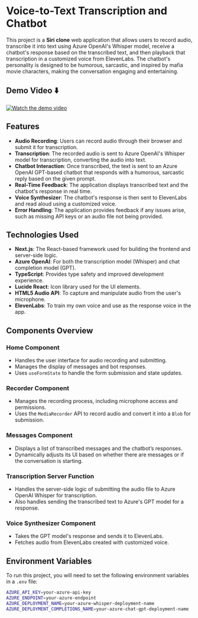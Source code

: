 # Voice-to-Text Transcription and Chatbot

This project is a **Siri clone** web application that allows users to record audio, transcribe it into text using Azure OpenAI's Whisper model, receive a chatbot's response based on the transcribed 
text, and then playback that transcription in a customized voice from ElevenLabs. The chatbot's personality is designed to be humorous, sarcastic, and inspired by mafia movie characters, making the conversation engaging and entertaining.

## Demo Video ⬇️

[![Watch the demo video](https://img.youtube.com/vi/Dvllxk4jTs0/0.jpg)](https://www.youtube.com/embed/Dvllxk4jTs0)


## Features

- **Audio Recording**: Users can record audio through their browser and submit it for transcription.
- **Transcription**: The recorded audio is sent to Azure OpenAI's Whisper model for transcription, converting the audio into text.
- **Chatbot Interaction**: Once transcribed, the text is sent to an Azure OpenAI GPT-based chatbot that responds with a humorous, sarcastic reply based on the given prompt.
- **Real-Time Feedback**: The application displays transcribed text and the chatbot's response in real time.
- **Voice Synthesizer**: The chatbot's response is then sent to ElevenLabs and read aloud using a customized voice.
- **Error Handling**: The application provides feedback if any issues arise, such as missing API keys or an audio file not being provided.

## Technologies Used

- **Next.js**: The React-based framework used for building the frontend and server-side logic.
- **Azure OpenAI**: For both the transcription model (Whisper) and chat completion model (GPT).
- **TypeScript**: Provides type safety and improved development experience.
- **Lucide React**: Icon library used for the UI elements.
- **HTML5 Audio API**: To capture and manipulate audio from the user's microphone.
- **ElevenLabs**: To train my own voice and use as the response voice in the app.

## Components Overview

### Home Component
- Handles the user interface for audio recording and submitting.
- Manages the display of messages and bot responses.
- Uses `useFormState` to handle the form submission and state updates.

### Recorder Component
- Manages the recording process, including microphone access and permissions.
- Uses the `MediaRecorder` API to record audio and convert it into a `Blob` for submission.

### Messages Component
- Displays a list of transcribed messages and the chatbot’s responses.
- Dynamically adjusts its UI based on whether there are messages or if the conversation is starting.

### Transcription Server Function
- Handles the server-side logic of submitting the audio file to Azure OpenAI Whisper for transcription.
- Also handles sending the transcribed text to Azure's GPT model for a response.

### Voice Synthesizer Component
- Takes the GPT model's response and sends it to ElevenLabs.
- Fetches audio from ElevenLabs created with customized voice.

## Environment Variables

To run this project, you will need to set the following environment variables in a `.env` file:

```bash
AZURE_API_KEY=your-azure-api-key
AZURE_ENDPOINT=your-azure-endpoint
AZURE_DEPLOYMENT_NAME=your-azure-whisper-deployment-name
AZURE_DEPLOYMENT_COMPLETIONS_NAME=your-azure-chat-gpt-deployment-name
